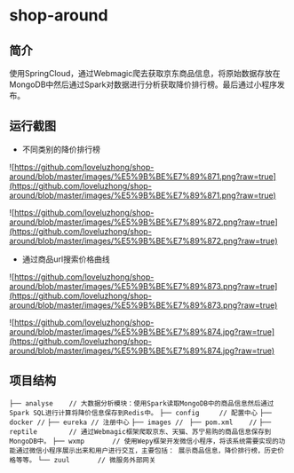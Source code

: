 # shop-around
## 简介
使用SpringCloud，通过Webmagic爬去获取京东商品信息，将原始数据存放在MongoDB中然后通过Spark对数据进行分析获取降价排行榜。最后通过小程序发布。

## 运行截图

- 不同类别的降价排行榜

![https://github.com/loveluzhong/shop-around/blob/master/images/%E5%9B%BE%E7%89%871.png?raw=true](https://github.com/loveluzhong/shop-around/blob/master/images/%E5%9B%BE%E7%89%871.png?raw=true)

![https://github.com/loveluzhong/shop-around/blob/master/images/%E5%9B%BE%E7%89%872.png?raw=true](https://github.com/loveluzhong/shop-around/blob/master/images/%E5%9B%BE%E7%89%872.png?raw=true)

- 通过商品url搜索价格曲线

![https://github.com/loveluzhong/shop-around/blob/master/images/%E5%9B%BE%E7%89%873.png?raw=true](https://github.com/loveluzhong/shop-around/blob/master/images/%E5%9B%BE%E7%89%873.png?raw=true)

![https://github.com/loveluzhong/shop-around/blob/master/images/%E5%9B%BE%E7%89%874.jpg?raw=true](https://github.com/loveluzhong/shop-around/blob/master/images/%E5%9B%BE%E7%89%874.jpg?raw=true)

## 项目结构
`├── analyse	// 大数据分析模块：使用Spark读取MongoDB中的商品信息然后通过Spark SQL进行计算将降价信息保存到Redis中。`
`├── config		// 配置中心`
`├── docker	//` 
`├── eureka	// 注册中心`
`├── images	// `
`├── pom.xml	//`
`├── reptile		// 通过Webmagic框架爬取京东、天猫、苏宁易购的商品信息保存到MongoDB中。`
`├── wxmp		// 使用Wepy框架开发微信小程序，将该系统需要实现的功能通过微信小程序展示出来和用户进行交互，主要包括： 展示商品信息，降价排行榜，历史价格等等。`
`└── zuul		// 微服务外部网关`

